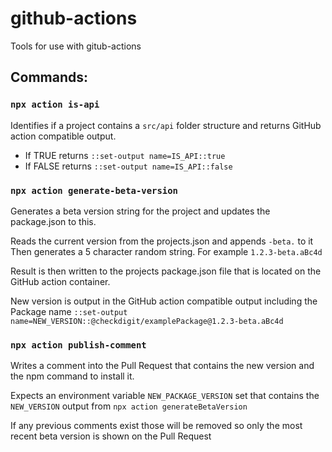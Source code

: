 # github-actions

Tools for use with gitub-actions

## Commands:

### `npx action is-api`

Identifies if a project contains a `src/api` folder structure and returns GitHub action compatible output.

- If TRUE returns `::set-output name=IS_API::true`
- If FALSE returns `::set-output name=IS_API::false`

### `npx action generate-beta-version`

Generates a beta version string for the project and updates the package.json to this.

Reads the current version from the projects.json and appends `-beta.` to it
Then generates a 5 character random string. For example `1.2.3-beta.aBc4d`

Result is then written to the projects package.json file that is located on the GitHub action container.

New version is output in the GitHub action compatible output including the Package name `::set-output name=NEW_VERSION::@checkdigit/examplePackage@1.2.3-beta.aBc4d`

### `npx action publish-comment`

Writes a comment into the Pull Request that contains the new version and the npm command to install it.

Expects an environment variable `NEW_PACKAGE_VERSION` set that contains the `NEW_VERSION` output from `npx action generateBetaVersion`

If any previous comments exist those will be removed so only the most recent beta version is shown on the Pull Request
